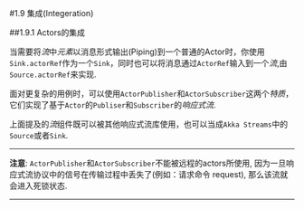 #1.9 集成(Integeration)

##1.9.1 Actors的集成

当需要将*流*中*元素*以消息形式输出(Piping)到一个普通的Actor时，你使用`Sink.actorRef`作为一个`Sink`，同时也可以将消息通过`ActorRef`输入到一个*流*,由`Source.actorRef`来实现.

面对更复杂的用例时，可以使用`ActorPublisher`和`ActorSubscriber`这两个*特质*，它们实现了基于`Actor`的`Publiser`和`Subscriber`的*响应式流*.

上面提及的*流*组件既可以被其他响应式流库使用，也可以当成`Akka Streams`中的`Source`或者`Sink`.

---

**注意**: `ActorPublisher`和`ActorSubscriber`不能被远程的actors所使用, 因为一旦响应式流协议中的信号在传输过程中丢失了(例如：请求命令 request), 那么该流就会进入死锁状态.

---